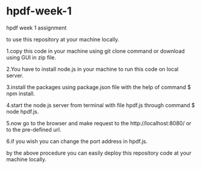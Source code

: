 # hpdf-week-1
hpdf week 1 assignment

to use this repository at your machine locally.

1.copy this code in your machine using git clone command or download using GUI in zip file.

2.You have to install node.js in your machine to run this code on local server.

3.install the packages using package.json file with the help of command $ npm install.

4.start the node.js server from terminal with file hpdf.js through command $ node hpdf.js.

5.now go to the browser and make request to the http://localhost:8080/ or to the pre-defined url.

6.if you wish you can change the port address in hpdf.js.

by the above procedure you can easily deploy this repository code at your machine locally.

